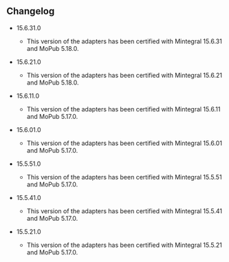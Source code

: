 ## Changelog
  * 15.6.31.0
    * This version of the adapters has been certified with Mintegral 15.6.31 and MoPub 5.18.0.

  * 15.6.21.0
    * This version of the adapters has been certified with Mintegral 15.6.21 and MoPub 5.18.0.

  * 15.6.11.0
    * This version of the adapters has been certified with Mintegral 15.6.11 and MoPub 5.17.0.

  * 15.6.01.0
    * This version of the adapters has been certified with Mintegral 15.6.01 and MoPub 5.17.0.

  * 15.5.51.0
    * This version of the adapters has been certified with Mintegral 15.5.51 and MoPub 5.17.0.

  * 15.5.41.0
    * This version of the adapters has been certified with Mintegral 15.5.41 and MoPub 5.17.0.

  * 15.5.21.0
    * This version of the adapters has been certified with Mintegral 15.5.21 and MoPub 5.17.0.
